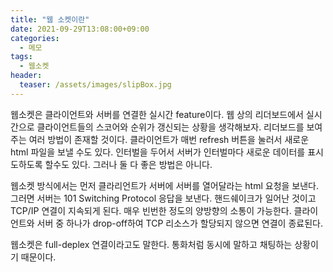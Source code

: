 ```yaml
---
title: "웹 소켓이란"
date: 2021-09-29T13:08:00+09:00
categories:
  - 메모
tags:
  - 웹소켓
header:
  teaser: /assets/images/slipBox.jpg
---
```

웹소켓은 클라이언트와 서버를 연결한 실시간 feature이다. 웹 상의 리더보드에서 실시간으로 클라이언트들의 스코어와 순위가 갱신되는 상황을 생각해보자. 리더보드를 보여주는 여러 방법이 존재할 것이다. 클라이언트가 매번 refresh 버튼을 눌러서 새로운 html 파일을 보낼 수도 있다. 인터벌을 두어서 서버가 인터벌마다 새로운 데이터를 표시도하도록 할수도 있다. 그러나 둘 다 좋은 방법은 아니다.

웹소켓 방식에서는 먼저 클라리언트가 서버에 서버를 열어달라는 html 요청을 보낸다. 그러면 서버는 101 Switching Protocol 응답을 보낸다. 핸드쉐이크가 일어난 것이고 TCP/IP 연결이 지속되게 된다. 매우 빈번한 정도의 양방향의 소통이 가능한다. 클라이언트와 서버 중 하나가 drop-off하여 TCP 리소스가 할당되지 않으면 연결이 종료된다. 

웹소켓은 full-deplex 연결이라고도 말한다. 통화처럼 동시에 말하고 채팅하는 상황이기 때문이다. 